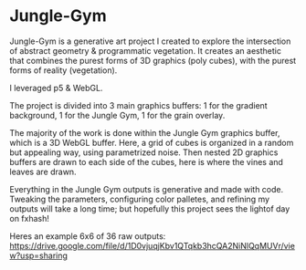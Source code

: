 # Jungle-Gym

Jungle-Gym is a generative art project I created to explore the intersection of abstract geometry & programmatic vegetation. 
It creates an aesthetic that combines the purest forms of 3D graphics (poly cubes), with the purest forms of reality (vegetation).

I leveraged p5 & WebGL.

The project is divided into 3 main graphics buffers: 1 for the gradient background, 1 for the Jungle Gym, 1 for the grain overlay.

The majority of the work is done within the Jungle Gym graphics buffer, which is a 3D WebGL buffer.
Here, a grid of cubes is organized in a random but appealing way, using parametrized noise. Then nested 2D graphics buffers are drawn to each side of the cubes, here is where the vines and leaves are drawn.

Everything in the Jungle Gym outputs is generative and made with code. Tweaking the parameters, configuring color palletes, and refining my outputs will take a long time; but hopefully this project sees the lightof day on fxhash!

Heres an example 6x6 of 36 raw outputs: https://drive.google.com/file/d/1D0vjuqjKbv1QTqkb3hcQA2NiNlQqMUVr/view?usp=sharing

